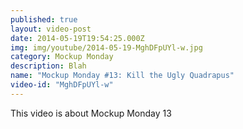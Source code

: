 ```yaml
---
published: true
layout: video-post
date: 2014-05-19T19:54:25.000Z
img: img/youtube/2014-05-19-MghDFpUYl-w.jpg
category: Mockup Monday
description: Blah
name: "Mockup Monday #13: Kill the Ugly Quadrapus"
video-id: "MghDFpUYl-w"
---
```

This video is about Mockup Monday 13
